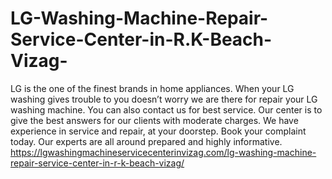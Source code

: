 # LG-Washing-Machine-Repair-Service-Center-in-R.K-Beach-Vizag-
LG is the one of the finest brands in home appliances. When your LG washing gives trouble to you doesn’t worry we are there for repair your LG washing machine. You can also contact us for best service. Our center is to give the best answers for our clients with moderate charges. We have experience in service and repair, at your doorstep. Book your complaint today. Our experts are all around prepared and highly informative. https://lgwashingmachineservicecenterinvizag.com/lg-washing-machine-repair-service-center-in-r-k-beach-vizag/
